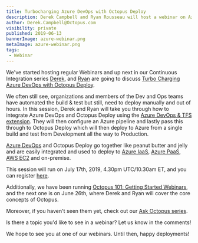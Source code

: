 ```yaml
---
title: Turbocharging Azure DevOps with Octopus Deploy
description: Derek Campbell and Ryan Rousseau will host a webinar on Azure DevOps and Octopus Deploy
author: Derek.Campbell@Octopus.com
visibility: private
published: 2019-06-13
bannerImage: azure-webinar.png
metaImage: azure-webinar.png
tags:
 - Webinar
---
```


We've started hosting regular Webinars and up next in our Continuous Integration series [Derek](https://twitter.com/OctoDerek), and [Ryan](https://twitter.com/ryanrousseau) are going to discuss [Turbo Charging Azure DevOps with Octopus Deploy](https://octopus.zoom.us/webinar/register/WN_93jsiLalSPCLfApxzfWNGA). 

We often still see, organizations and members of the Dev and Ops teams have automated the build & test but still, need to deploy manually and out of hours. In this session, Derek and Ryan will take you through how to integrate Azure DevOps and Octopus Deploy using the [Azure DevOps & TFS extension](https://octopus.com/downloads). They will then configure an Azure pipeline and lastly pass this through to Octopus Deploy which will then deploy to Azure from a single build and test from Development all the way to Production.

[Azure DevOps](https://azure.microsoft.com/en-gb/services/devops/) and Octopus Deploy go together like peanut butter and jelly and are easily integrated and used to deploy to [Azure IaaS](https://azure.microsoft.com/en-gb/overview/what-is-iaas/), [Azure PaaS](https://azure.microsoft.com/en-gb/overview/what-is-paas/), [AWS EC2](https://aws.amazon.com/ec2/) and on-premise. 

This session will run on July 17th, 2019, 4.30pm UTC/10.30am ET, and you can register [here](https://octopus.zoom.us/webinar/register/WN_93jsiLalSPCLfApxzfWNGA). 

Additionally, we have been running [Octopus 101: Getting Started Webinars](https://octopus.zoom.us/webinar/register/WN_5ZaCOiP5SXSUhSztPPuSgQ), and the next one is on June 26th, where Derek and Ryan will cover the core concepts of Octopus. 

Moreover, if you haven't seen them yet, check out our [Ask Octopus series](https://www.youtube.com/playlist?list=PLAGskdGvlaw3-cd9rPiwhwfUo7kDGnOBh).

Is there a topic you'd like to see in a webinar? Let us know in the comments!

We hope to see you at one of our webinars. Until then, happy deployments!
